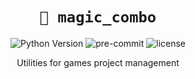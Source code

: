 <div align="center">

# `🌟 magic_combo`

![Python Version](https://img.shields.io/badge/python-3.10-0a7bbc?logo=python&logoColor=white)
![pre-commit](https://img.shields.io/badge/pre--commit-enabled-brightgreen?logo=pre-commit&logoColor=white)
![license](https://img.shields.io/badge/license-MIT-green?logo=open-source-initiative&logoColor=white)

Utilities for games project management

</div>
